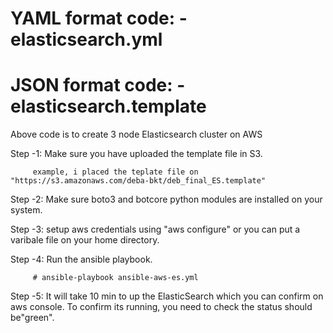 # YAML format code: - elasticsearch.yml
# JSON format code: - elasticsearch.template

Above code is to create 3 node Elasticsearch cluster on AWS

Step -1: Make sure you have uploaded the template file in S3.

         example, i placed the teplate file on "https://s3.amazonaws.com/deba-bkt/deb_final_ES.template"
         
Step -2: Make sure boto3 and botcore python modules are installed on your system.

Step -3: setup aws credentials using "aws configure" or you can put a varibale file on your home directory.

Step -4: Run the ansible playbook.

         # ansible-playbook ansible-aws-es.yml
         
Step -5: It will take 10 min to up the ElasticSearch which you can confirm on aws console. To confirm its running, you need to check the status should be"green".
